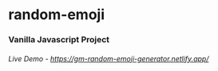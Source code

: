 # random-emoji

### Vanilla Javascript Project

###### Live Demo - https://gm-random-emoji-generator.netlify.app/
